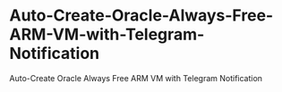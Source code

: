 # Auto-Create-Oracle-Always-Free-ARM-VM-with-Telegram-Notification
Auto-Create Oracle Always Free ARM VM with Telegram Notification
